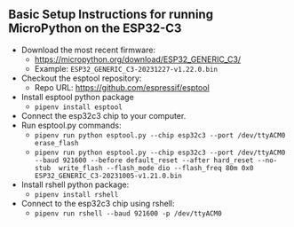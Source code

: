 ## Basic Setup Instructions for running MicroPython on the ESP32-C3

- Download the most recent firmware:
  - https://micropython.org/download/ESP32_GENERIC_C3/
  - Example: `ESP32_GENERIC_C3-20231227-v1.22.0.bin`
- Checkout the esptool repository:
  - Repo URL: https://github.com/espressif/esptool
- Install esptool python package
  - `pipenv install esptool`
- Connect the esp32c3 chip to your computer.
- Run esptool.py commands:
  - `pipenv run python esptool.py --chip esp32c3 --port /dev/ttyACM0 erase_flash`
  - `pipenv run python esptool.py --chip esp32c3 --port /dev/ttyACM0 --baud 921600 --before default_reset --after hard_reset --no-stub  write_flash --flash_mode dio --flash_freq 80m 0x0 ESP32_GENERIC_C3-20231005-v1.21.0.bin`
- Install rshell python package:
  - `pipenv install rshell`
- Connect to the esp32c3 chip using rshell:
  - `pipenv run rshell --baud 921600 -p /dev/ttyACM0`
